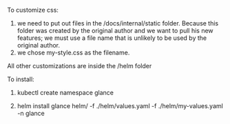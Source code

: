 To customize css:

1. we need to put out files in the /docs/internal/static folder. Because this folder was created by the original author and we want to pull his new features; we must use a file name that is unlikely to be used by the original author.
2. we chose my-style.css as the filename.

All other customizations are inside the /helm folder

To install:

1. kubectl create namespace glance

2. helm install glance helm/ -f ./helm/values.yaml -f ./helm/my-values.yaml -n glance
